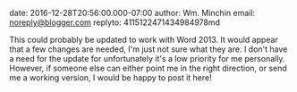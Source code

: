 date: 2016-12-28T20:56:00.000-07:00
author: Wm. Minchin
email: noreply@blogger.com
replyto: 4115122471434984978md

This could probably be updated to work with Word 2013. It would appear that a
few changes are needed, I'm just not sure what they are. I don't have a need
for the update for unfortunately it's a low priority for me personally.
However, if someone else can either point me in the right direction, or send me
a working version, I would be happy to post it here!

